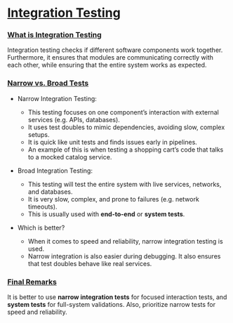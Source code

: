# [Integration Testing](https://martinfowler.com/bliki/IntegrationTest.html)

### <ins>What is Integration Testing</ins>

Integration testing checks if different software components work together. Furthermore, it ensures that modules are communicating correctly with each other, while ensuring that the entire system works as expected.


### <ins>Narrow vs. Broad Tests</ins>

- Narrow Integration Testing:
    
    - This testing focuses on one component’s interaction with external services (e.g. APIs, databases).
    - It uses test doubles to mimic dependencies, avoiding slow, complex setups.
    - It is quick like unit tests and finds issues early in pipelines.
    - An example of this is when testing a shopping cart’s code that talks to a mocked catalog service.

- Broad Integration Testing:

    - This testing will test the entire system with live services, networks, and databases.
    - It is very slow, complex, and prone to failures (e.g. network timeouts).
    - This is usually used with **end-to-end** or **system tests**.

- Which is better?

    - When it comes to speed and reliability, narrow integration testing is used.
    - Narrow integration is also easier during debugging. It also ensures that test doubles behave like real services.


### <ins>Final Remarks</ins>

It is better to use **narrow integration tests** for focused interaction tests, and **system tests** for full-system validations. Also, prioritize narrow tests for speed and reliability.